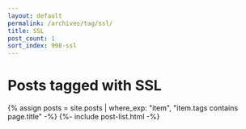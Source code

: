 ```yaml
---
layout: default
permalink: /archives/tag/ssl/
title: SSL
post_count: 1
sort_index: 998-ssl
---
```

<h1 class="page-heading">Posts tagged with SSL</h1>
{% assign posts = site.posts | where_exp: "item", "item.tags contains page.title" -%}
{%- include post-list.html -%}
